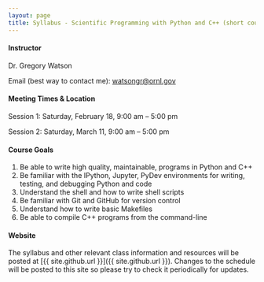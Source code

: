 ```yaml
---
layout: page
title: Syllabus - Scientific Programming with Python and C++ (short course)
---
```


#### Instructor

Dr. Gregory Watson

Email (best way to contact me): [watsongr@ornl.gov](mailto:watsongr@ornl.gov)

#### Meeting Times & Location

Session 1: Saturday, February 18, 9:00 am – 5:00 pm

Session 2: Saturday, March 11, 9:00 am – 5:00 pm

#### Course Goals

1.  Be able to write high quality, maintainable, programs in Python and C++
2.  Be familiar with the IPython, Jupyter, PyDev environments for writing, 
    testing, and debugging Python and code
3.  Understand the shell and how to write shell scripts
4.  Be familiar with Git and GitHub for version control
5.  Understand how to write basic Makefiles
6.  Be able to compile C++ programs from the command-line

#### Website

The syllabus and other relevant class information and resources will be posted
at [{{ site.github.url }}]({{ site.github.url }}).
Changes to the schedule will be posted to this site so please try to check it
periodically for updates.

